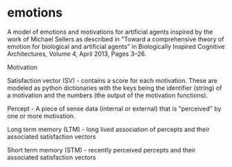emotions
========

A model of emotions and motivations for artificial agents inspired by the work of Michael Sellers as described in "Toward a comprehensive theory of emotion for biological and artificial agents" in Biologically Inspired Cognitive Architectures, Volume 4, April 2013, Pages 3–26.


Motivation

Satisfaction vector (SV) - contains a score for each motivation. These are modeled as python dictionaries with the keys being the identifier (string) of a motivation and the numbers (the output of the motivation functions).

Percept - A piece of sense data (internal or external) that is "perceived" by one or more motivation.

Long term memory (LTM) - long lived association of percepts and their associated satisfaction vectors

Short term memory (STM) - recently perceived percepts and their associated satisfaction vectors